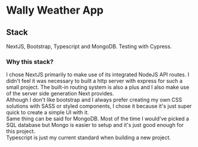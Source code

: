 # Wally Weather App

## Stack
NextJS, Bootstrap, Typescript and MongoDB. Testing with Cypress.

### Why this stack?
I chose NextJS primarily to make use of its integrated NodeJS API routes. I didn't feel it was necessary to built a http server with express for such a small project. 
The built-in routing system is also a plus and I also make use of the server side generation Next provides. <br>
Although I don't like bootstrap and I always prefer creating my own CSS solutions with SASS or styled components, I chose it because it's just super quick to create a simple UI with it. <br>
Same thing can be said for MongoDB. Most of the time I would've picked a SQL database but Mongo is easier to setup and it's just good enough for this project. <br>
Typescript is just my current standard when building a new project.
